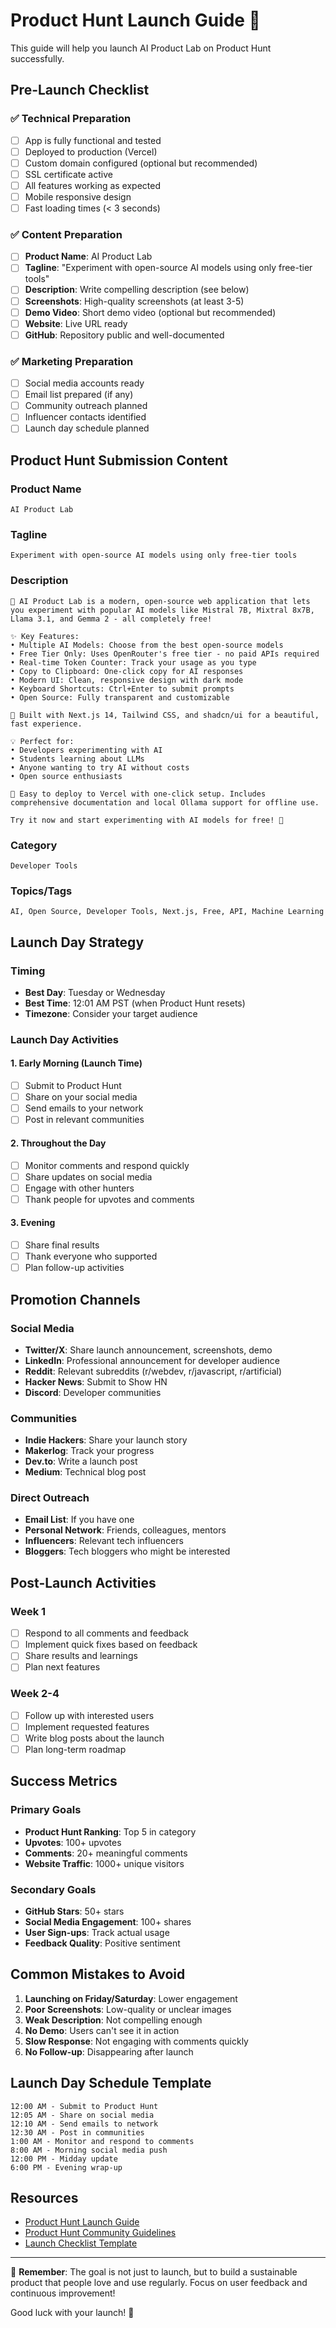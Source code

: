 # Product Hunt Launch Guide 🚀

This guide will help you launch AI Product Lab on Product Hunt successfully.

## Pre-Launch Checklist

### ✅ Technical Preparation
- [ ] App is fully functional and tested
- [ ] Deployed to production (Vercel)
- [ ] Custom domain configured (optional but recommended)
- [ ] SSL certificate active
- [ ] All features working as expected
- [ ] Mobile responsive design
- [ ] Fast loading times (< 3 seconds)

### ✅ Content Preparation
- [ ] **Product Name**: AI Product Lab
- [ ] **Tagline**: "Experiment with open-source AI models using only free-tier tools"
- [ ] **Description**: Write compelling description (see below)
- [ ] **Screenshots**: High-quality screenshots (at least 3-5)
- [ ] **Demo Video**: Short demo video (optional but recommended)
- [ ] **Website**: Live URL ready
- [ ] **GitHub**: Repository public and well-documented

### ✅ Marketing Preparation
- [ ] Social media accounts ready
- [ ] Email list prepared (if any)
- [ ] Community outreach planned
- [ ] Influencer contacts identified
- [ ] Launch day schedule planned

## Product Hunt Submission Content

### Product Name
```
AI Product Lab
```

### Tagline
```
Experiment with open-source AI models using only free-tier tools
```

### Description
```
🤖 AI Product Lab is a modern, open-source web application that lets you experiment with popular AI models like Mistral 7B, Mixtral 8x7B, Llama 3.1, and Gemma 2 - all completely free!

✨ Key Features:
• Multiple AI Models: Choose from the best open-source models
• Free Tier Only: Uses OpenRouter's free tier - no paid APIs required
• Real-time Token Counter: Track your usage as you type
• Copy to Clipboard: One-click copy for AI responses
• Modern UI: Clean, responsive design with dark mode
• Keyboard Shortcuts: Ctrl+Enter to submit prompts
• Open Source: Fully transparent and customizable

🚀 Built with Next.js 14, Tailwind CSS, and shadcn/ui for a beautiful, fast experience.

💡 Perfect for:
• Developers experimenting with AI
• Students learning about LLMs
• Anyone wanting to try AI without costs
• Open source enthusiasts

🔧 Easy to deploy to Vercel with one-click setup. Includes comprehensive documentation and local Ollama support for offline use.

Try it now and start experimenting with AI models for free! 🎉
```

### Category
```
Developer Tools
```

### Topics/Tags
```
AI, Open Source, Developer Tools, Next.js, Free, API, Machine Learning
```

## Launch Day Strategy

### Timing
- **Best Day**: Tuesday or Wednesday
- **Best Time**: 12:01 AM PST (when Product Hunt resets)
- **Timezone**: Consider your target audience

### Launch Day Activities

#### 1. Early Morning (Launch Time)
- [ ] Submit to Product Hunt
- [ ] Share on your social media
- [ ] Send emails to your network
- [ ] Post in relevant communities

#### 2. Throughout the Day
- [ ] Monitor comments and respond quickly
- [ ] Share updates on social media
- [ ] Engage with other hunters
- [ ] Thank people for upvotes and comments

#### 3. Evening
- [ ] Share final results
- [ ] Thank everyone who supported
- [ ] Plan follow-up activities

## Promotion Channels

### Social Media
- **Twitter/X**: Share launch announcement, screenshots, demo
- **LinkedIn**: Professional announcement for developer audience
- **Reddit**: Relevant subreddits (r/webdev, r/javascript, r/artificial)
- **Hacker News**: Submit to Show HN
- **Discord**: Developer communities

### Communities
- **Indie Hackers**: Share your launch story
- **Makerlog**: Track your progress
- **Dev.to**: Write a launch post
- **Medium**: Technical blog post

### Direct Outreach
- **Email List**: If you have one
- **Personal Network**: Friends, colleagues, mentors
- **Influencers**: Relevant tech influencers
- **Bloggers**: Tech bloggers who might be interested

## Post-Launch Activities

### Week 1
- [ ] Respond to all comments and feedback
- [ ] Implement quick fixes based on feedback
- [ ] Share results and learnings
- [ ] Plan next features

### Week 2-4
- [ ] Follow up with interested users
- [ ] Implement requested features
- [ ] Write blog posts about the launch
- [ ] Plan long-term roadmap

## Success Metrics

### Primary Goals
- **Product Hunt Ranking**: Top 5 in category
- **Upvotes**: 100+ upvotes
- **Comments**: 20+ meaningful comments
- **Website Traffic**: 1000+ unique visitors

### Secondary Goals
- **GitHub Stars**: 50+ stars
- **Social Media Engagement**: 100+ shares
- **User Sign-ups**: Track actual usage
- **Feedback Quality**: Positive sentiment

## Common Mistakes to Avoid

1. **Launching on Friday/Saturday**: Lower engagement
2. **Poor Screenshots**: Low-quality or unclear images
3. **Weak Description**: Not compelling enough
4. **No Demo**: Users can't see it in action
5. **Slow Response**: Not engaging with comments quickly
6. **No Follow-up**: Disappearing after launch

## Launch Day Schedule Template

```
12:00 AM - Submit to Product Hunt
12:05 AM - Share on social media
12:10 AM - Send emails to network
12:30 AM - Post in communities
1:00 AM - Monitor and respond to comments
8:00 AM - Morning social media push
12:00 PM - Midday update
6:00 PM - Evening wrap-up
```

## Resources

- [Product Hunt Launch Guide](https://www.producthunt.com/posts/new)
- [Product Hunt Community Guidelines](https://www.producthunt.com/community-guidelines)
- [Launch Checklist Template](https://www.producthunt.com/launch-checklist)

---

🎯 **Remember**: The goal is not just to launch, but to build a sustainable product that people love and use regularly. Focus on user feedback and continuous improvement!

Good luck with your launch! 🚀 